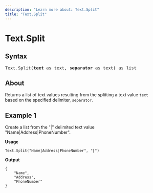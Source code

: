```yaml
---
description: "Learn more about: Text.Split"
title: "Text.Split"
---
```

# Text.Split

## Syntax

<pre>
Text.Split(<b>text</b> as text, <b>separator</b> as text) as list
</pre>
  
## About

Returns a list of text values resulting from the splitting a text value `text` based on the specified delimiter, `separator`.

## Example 1

Create a list from the "|" delimited text value "Name|Address|PhoneNumber".

**Usage**

```powerquery-m
Text.Split("Name|Address|PhoneNumber", "|")
```

**Output**

```powerquery-m
{
    "Name",
    "Address",
    "PhoneNumber"
}
```
